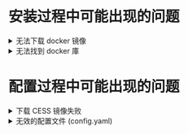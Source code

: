 # 安装过程中可能出现的问题

<details>
  <summary>无法下载 docker 镜像</summary>

  安装过程中，使用 docker 下载 cess 镜像。如果安装 `cess-nodeadm` 时出现如下异常：

  <img alt="Docker 進程問題" src="../assets/storage-miner/troubleshooting/docker-daemon-issue.png" width="100%" height="auto" decoding="async" style="max-width: 100%"/>

  确保指令是在 root 权限下或使用 sudo 命令執行。在您的系统上启动 docker：

  ```bash
  systemctl start docker
  ```

  重新安装 `cess-nodeadm`：

  ```bash
  ./install.sh
  ```

  ⚠️ 注意，所有 CESS 程序命令都必须具有 sudo 权限。
</details>

<details>
  <summary>无法找到 docker 庫</summary>

  如果安装时出现如下错误 `cess-nodeadm`：

  <img alt="Docker 庫問題" src="../assets/storage-miner/troubleshooting/docker-package-issue.webp" width="100%" height="auto" decoding="async" style="max-width: 100%;" />

  尝试使用以下命令删除 Docker：

  ```bash
  sudo systemctl stop docker
  docker stop $(docker ps -aq)
  docker rm -v $(docker ps -aq)
  docker rmi $(docker images -aq)
  docker volume rm $(docker volume ls -q)
  brew uninstall docker
  ```

  重新安装 Docker：

  ```bash
  sudo apt-get install docker-ce
  sudo systemctl enable docker
  sudo systemctl start docker
  ```
</details>

# 配置过程中可能出现的问题

<details>
  <summary>下载 CESS 镜像失败</summary>

  如果设置 config 时出现如下错误：

  <img alt="CESS 下载镜像失败" src="../assets/storage-miner/troubleshooting/cess-image-download-issue.png" width="100%" height="auto" decoding="async" style="max-width: 100%;" />

  确保以 root 权限或使用 `sudo` 命令运行命令。

  再尝试執行 `cess config set` 命令。
</details>

<details>
  <summary>无效的配置文件 (config.yaml)</summary>

  <img alt="无效配置" src="../assets/storage-miner/troubleshooting/invalid-config-issue.webp" width="100%" height="auto" decoding="async" style="max-width: 100%;" />

  删除文件 `/usr/bin/yq`：

  ```bash
  sudo rm /usr/bin/yq
  ```

  再次重新安装 `cess-nodeadm`：

  ```bash
  ./install.sh
  ```
</details>

